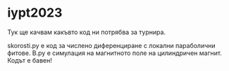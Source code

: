 # iypt2023

Тук ще качвам какъвто код ни потрябва за турнира.

skorosti.py е код за числено диференциране с локални параболични фитове.
B.py е симулация на магнитното поле на цилиндричен магнит. Кодът е бавен!
